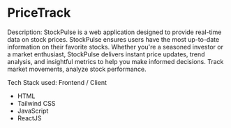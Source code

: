 # PriceTrack

Description:
StockPulse is a web application designed to provide real-time data on stock prices. StockPulse ensures users have the most up-to-date information on their favorite stocks. Whether you're a seasoned investor or a market enthusiast, StockPulse delivers instant price updates, trend analysis, and insightful metrics to help you make informed decisions. Track market movements, analyze stock performance. 

Tech Stack used: Frontend / Client

- HTML
- Tailwind CSS
- JavaScript
- ReactJS
